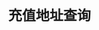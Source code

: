 ---
title: 充值地址查询
position_number: 1
parameters:
  - name:
    content:
content_markdown: |-
  * **URL**：/v1/capital/deposit/address
  * **Method**：POST
  * **需要登录**：是
  * **需要鉴权**：是

  **请求参数**

  | 参数名称 | 类型 | 是否必需 | 描述 |
  | coin | String | YES | 币种 |
  | chain | String | NO | 链名称 |
  | signature | String | YES | 签名 |
  | timestamp | Long | YES | 调用时间 |

  &nbsp;

  &nbsp;
left_code_blocks:
  - code_block:
    title:
    language:
right_code_blocks:
  - code_block: |-
      {
          "code": 1,
          "data": [
              {
                  "coin": "USDT",
                  "chain": "BEP20",
                  "address": "0x01feea3cbb1c12ff0357751b134e574x8d1b4x85",
                  "addressTag": ""
              },
              {
                  "coin": "USDT",
                  "chain": "ERC20",
                  "address": "0x01feea3cbb1c12ff0357751b134e574x8d1b4e85",
                  "addressTag": ""
              },
              {
                  "coin": "USDT",
                  "chain": "HECO",
                  "address": "0x01feea3cbb1c12ff0357751b134e574x8d1b4e85",
                  "addressTag": ""
              },
              {
                  "coin": "USDT",
                  "chain": "Polygon",
                  "address": "0x01feea3cbb1c12ff0357751b134e57x98d1b4e85",
                  "addressTag": ""
              },
              {
                  "coin": "USDT",
                  "address": "0x01feea3cbb1c12ff0357751b134e574x8d1b4e85",
                  "addressTag": ""
              },
              {
                  "coin": "USDT",
                  "chain": "TRC20",
                  "address": "T9yT4UUY3m2s182XwRwVYHckrR5Acxs6Fb",
                  "addressTag": ""
              }
          ]
      }
    title: 响应
    language: json
---